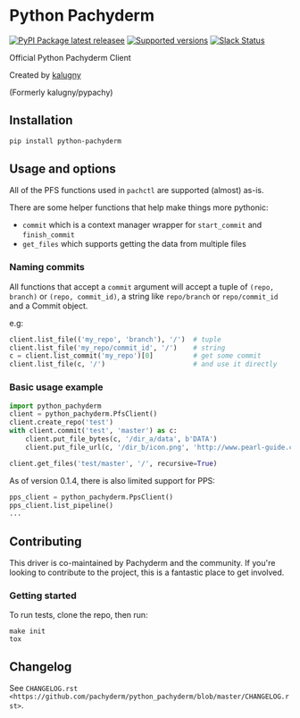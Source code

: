 # Python Pachyderm

[![PyPI Package latest releasee](https://img.shields.io/pypi/v/python-pachyderm.svg)](https://pypi.python.org/pypi/python-pachyderm)
[![Supported versions](https://img.shields.io/pypi/pyversions/python-pachyderm.svg)](https://pypi.python.org/pypi/python-pachyderm)
[![Slack Status](http://slack.pachyderm.io/badge.svg)](http://slack.pachyderm.io)

Official Python Pachyderm Client

Created by [kalugny](https://github.com/kalugny)

(Formerly kalugny/pypachy)

## Installation

```bash
pip install python-pachyderm
```

## Usage and options

All of the PFS functions used in `pachctl` are supported (almost) as-is.

There are some helper functions that help make things more pythonic:

* `commit` which is a context manager wrapper for `start_commit` and `finish_commit`
* `get_files` which supports getting the data from multiple files

### Naming commits

All functions that accept a `commit` argument will accept a tuple of `(repo, branch)` or `(repo, commit_id)`,
a string like `repo/branch` or `repo/commit_id` and a Commit object.

e.g:

```python
client.list_file(('my_repo', 'branch'), '/')  # tuple
client.list_file('my_repo/commit_id', '/')    # string
c = client.list_commit('my_repo')[0]          # get some commit
client.list_file(c, '/')                      # and use it directly
```

### Basic usage example

```python
import python_pachyderm
client = python_pachyderm.PfsClient()
client.create_repo('test')
with client.commit('test', 'master') as c:
    client.put_file_bytes(c, '/dir_a/data', b'DATA')
    client.put_file_url(c, '/dir_b/icon.png', 'http://www.pearl-guide.com/forum/images/smilies/biggrin.png')

client.get_files('test/master', '/', recursive=True)
```

As of version 0.1.4, there is also limited support for PPS:

```python
pps_client = python_pachyderm.PpsClient()
pps_client.list_pipeline()
...
```

## Contributing

This driver is co-maintained by Pachyderm and the community. If you're looking to contribute to the project, this is a fantastic place to get involved.

### Getting started

To run tests, clone the repo, then run:

```
make init
tox
```

## Changelog

See `CHANGELOG.rst <https://github.com/pachyderm/python_pachyderm/blob/master/CHANGELOG.rst>`.
